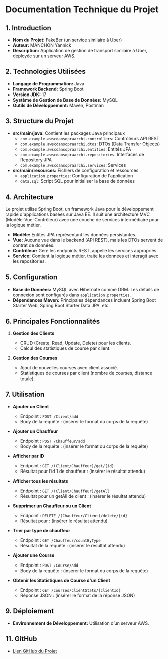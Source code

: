 # Documentation Technique du Projet

## 1. Introduction
- **Nom du Projet:** FakeBer (un service similaire à Uber)
- **Auteur:** MANCHON Yannick
- **Description:** Application de gestion de transport similaire à Uber, déployée sur un serveur AWS.

## 2. Technologies Utilisées
- **Langage de Programmation:** Java
- **Framework Backend:** Spring Boot
- **Version JDK:** 17
- **Système de Gestion de Base de Données:** MySQL
- **Outils de Développement:** Maven, Postman

## 3. Structure du Projet
- **src/main/java:** Contient les packages Java principaux
  - `com.example.awscdansopraarchi.controllers`: Contrôleurs API REST
  - `com.example.awscdansopraarchi.dtos`: DTOs (Data Transfer Objects)
  - `com.example.awscdansopraarchi.entities`: Entités JPA
  - `com.example.awscdansopraarchi.repositories`: Interfaces de Repository JPA
  - `com.example.awscdansopraarchi.services`: Services
- **src/main/resources:** Fichiers de configuration et ressources
  - `application.properties`: Configuration de l'application
  - `data.sql`: Script SQL pour initialiser la base de données

## 4. Architecture
Le projet utilise Spring Boot, un framework Java pour le développement rapide d'applications basées sur Java EE. Il suit une architecture MVC (Modèle-Vue-Contrôleur) avec une couche de services intermédiaire pour la logique métier.
- **Modèle:** Entités JPA représentant les données persistantes.
- **Vue:** Aucune vue dans le backend (API REST), mais les DTOs servent de contrat de données.
- **Contrôleur:** Gère les endpoints REST, appelle les services appropriés.
- **Service:** Contient la logique métier, traite les données et interagit avec les repositories.

## 5. Configuration
- **Base de Données:** MySQL avec Hibernate comme ORM. Les détails de connexion sont configurés dans `application.properties`.
- **Dépendances Maven:** Principales dépendances incluent Spring Boot Starter Web, Spring Boot Starter Data JPA, etc.

## 6. Principales Fonctionnalités
1. **Gestion des Clients**
   - CRUD (Create, Read, Update, Delete) pour les clients.
   - Calcul des statistiques de course par client.
   
2. **Gestion des Courses**
   - Ajout de nouvelles courses avec client associé.
   - Statistiques de courses par client (nombre de courses, distance totale).

## 7. Utilisation
- **Ajouter un Client**
  - Endpoint : `POST /Client/add`
  - Body de la requête : (insérer le format du corps de la requête)
  
- **Ajouter un Chauffeur**
  - Endpoint : `POST /Chauffeur/add`
  - Body de la requête : (insérer le format du corps de la requête)
  
- **Afficher par ID**
  - Endpoint : `GET /(Client/Chauffeur)/get/{id}`
  - Résultat pour l’id 1 de chauffeur : (insérer le résultat attendu)
  
- **Afficher tous les résultats**
  - Endpoint : `GET /(Client/Chauffeur)/getAll`
  - Résultat pour un getAll de client : (insérer le résultat attendu)
  
- **Supprimer un Chauffeur ou un Client**
  - Endpoint : `DELETE /(Chauffeur/Client)/delete/{id}`
  - Résultat pour : (insérer le résultat attendu)
  
- **Trier par type de chauffeur**
  - Endpoint : `GET /Chauffeur/countByType`
  - Résultat de la requête : (insérer le résultat attendu)
  
- **Ajouter une Course**
  - Endpoint : `POST /Course/add`
  - Body de la requête : (insérer le format du corps de la requête)
  
- **Obtenir les Statistiques de Course d'un Client**
  - Endpoint : `GET /courses/clientStats/{clientId}`
  - Réponse JSON : (insérer le format de la réponse JSON)

## 9. Déploiement
- **Environnement de Développement:** Utilisation d’un serveur AWS.

## 11. GitHub
- [Lien GitHub du Projet](https://github.com/Shazoren/AwsCdanSopraArchi)
